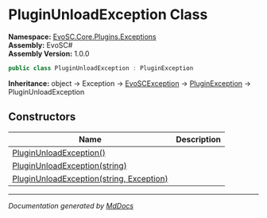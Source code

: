 ﻿<!--  
  <auto-generated>   
    The contents of this file were generated by a tool.  
    Changes to this file may be list if the file is regenerated  
  </auto-generated>   
-->

# PluginUnloadException Class

**Namespace:** [EvoSC.Core.Plugins.Exceptions](../index.md)  
**Assembly:** EvoSC\#  
**Assembly Version:** 1.0.0

```csharp
public class PluginUnloadException : PluginException
```

**Inheritance:** object → Exception → [EvoSCException](../../../Exceptions/EvoSCException/index.md) → [PluginException](../PluginException/index.md) → PluginUnloadException

## Constructors

| Name                                                                                                    | Description |
| ------------------------------------------------------------------------------------------------------- | ----------- |
| [PluginUnloadException()](constructors/index.md#pluginunloadexception)                                  |             |
| [PluginUnloadException(string)](constructors/index.md#pluginunloadexceptionstring)                      |             |
| [PluginUnloadException(string, Exception)](constructors/index.md#pluginunloadexceptionstring-exception) |             |

___

*Documentation generated by [MdDocs](https://github.com/ap0llo/mddocs)*
